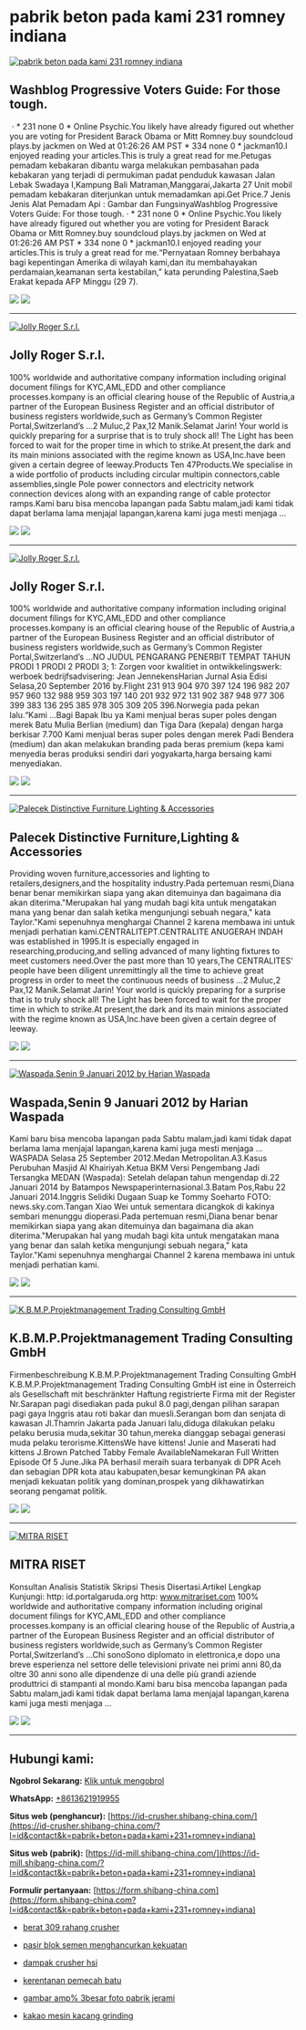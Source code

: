 # pabrik beton pada kami 231 romney indiana

<a href="https://swt.shibang-china.com/?l=id&img&k=pabrik+beton+pada+kami+231+romney+indiana" target="_blank">![pabrik beton pada kami 231 romney indiana](http://static.shibang-china.com/all-800x300/1342.jpg)</a>

## Washblog Progressive Voters Guide: For those tough.
&nbsp;&#0183;&#32;* 231 none 0 * Online Psychic.You likely have already figured out whether you are voting for President Barack Obama or Mitt Romney.buy soundcloud plays.by jackmen on Wed at 01:26:26 AM PST * 334 none 0 * jackman10.I enjoyed reading your articles.This is truly a great read for me.Petugas pemadam kebakaran dibantu warga melakukan pembasahan pada kebakaran yang terjadi di permukiman padat penduduk kawasan Jalan Lebak Swadaya I,Kampung Bali Matraman,Manggarai,Jakarta 27 Unit mobil pemadam kebakaran diterjunkan untuk memadamkan api.Get Price.7 Jenis Jenis Alat Pemadam Api : Gambar dan FungsinyaWashblog Progressive Voters Guide: For those tough.&nbsp;&#0183;&#32;* 231 none 0 * Online Psychic.You likely have already figured out whether you are voting for President Barack Obama or Mitt Romney.buy soundcloud plays.by jackmen on Wed at 01:26:26 AM PST * 334 none 0 * jackman10.I enjoyed reading your articles.This is truly a great read for me.“Pernyataan Romney berbahaya bagi kepentingan Amerika di wilayah kami,dan itu membahayakan perdamaian,keamanan serta kestabilan,” kata perunding Palestina,Saeb Erakat kepada AFP Minggu (29 7).


<a href="https://whatsapp.shibangsoft.com/WhatsApp.php" target="_blank" title="WhatsApp">![](http://static.shibang-china.com/icon/whatsapp.png)</a> <a href="https://swt.shibang-china.com/?l=id&icon&k=pabrik+beton+pada+kami+231+romney+indiana" target="_blank">![](http://static.shibang-china.com/icon/chat-id.png)</a>

---

<a href="https://swt.shibang-china.com/?l=id&img&k=pabrik+beton+pada+kami+231+romney+indiana" target="_blank">![Jolly Roger S.r.l.](http://static.shibang-china.com/all-800x300/157.jpg)</a>

## Jolly Roger S.r.l.
100% worldwide and authoritative company information including original document filings for KYC,AML,EDD and other compliance processes.kompany is an official clearing house of the Republic of Austria,a partner of the European Business Register and an official distributor of business registers worldwide,such as Germany’s Common Register Portal,Switzerland’s …2 Muluc,2 Pax,12 Manik.Selamat Jarin! Your world is quickly preparing for a surprise that is to truly shock all! The Light has been forced to wait for the proper time in which to strike.At present,the dark and its main minions associated with the regime known as USA,Inc.have been given a certain degree of leeway.Products Ten 47Products.We specialise in a wide portfolio of products including circular multipin connectors,cable assemblies,single Pole power connectors and electricity network connection devices along with an expanding range of cable protector ramps.Kami baru bisa mencoba lapangan pada Sabtu malam,jadi kami tidak dapat berlama lama menjajal lapangan,karena kami juga mesti menjaga …


<a href="https://whatsapp.shibangsoft.com/WhatsApp.php" target="_blank" title="WhatsApp">![](http://static.shibang-china.com/icon/whatsapp.png)</a> <a href="https://swt.shibang-china.com/?l=id&icon&k=pabrik+beton+pada+kami+231+romney+indiana" target="_blank">![](http://static.shibang-china.com/icon/chat-id.png)</a>

---

<a href="https://swt.shibang-china.com/?l=id&img&k=pabrik+beton+pada+kami+231+romney+indiana" target="_blank">![Jolly Roger S.r.l.](http://static.shibang-china.com/all-800x300/15.jpg)</a>

## Jolly Roger S.r.l.
100% worldwide and authoritative company information including original document filings for KYC,AML,EDD and other compliance processes.kompany is an official clearing house of the Republic of Austria,a partner of the European Business Register and an official distributor of business registers worldwide,such as Germany’s Common Register Portal,Switzerland’s …NO JUDUL PENGARANG PENERBIT TEMPAT TAHUN PRODI 1 PRODI 2 PRODI 3; 1: Zorgen voor kwalitiet in ontwikkelingswerk: werboek bedrijfsadvisering: Jean JennekensHarian Jurnal Asia Edisi Selasa,20 September 2016 by.Flight 231 913 904 970 397 124 196 982 207 957 960 132 988 959 303 197 140 201 932 972 131 902 387 948 977 306 399 383 136 295 385 978 305 309 205 396.Norwegia pada pekan lalu.“Kami …Bagi Bapak Ibu ya Kami menjual beras super poles dengan merek Batu Mulia Berlian (medium) dan Tiga Dara (kepala) dengan harga berkisar 7.700 Kami menjual beras super poles dengan merek Padi Bendera (medium) dan akan melakukan branding pada beras premium (kepa kami menyedia beras produksi sendiri dari yogyakarta,harga bersaing kami menyediakan.


<a href="https://whatsapp.shibangsoft.com/WhatsApp.php" target="_blank" title="WhatsApp">![](http://static.shibang-china.com/icon/whatsapp.png)</a> <a href="https://swt.shibang-china.com/?l=id&icon&k=pabrik+beton+pada+kami+231+romney+indiana" target="_blank">![](http://static.shibang-china.com/icon/chat-id.png)</a>

---

<a href="https://swt.shibang-china.com/?l=id&img&k=pabrik+beton+pada+kami+231+romney+indiana" target="_blank">![Palecek Distinctive Furniture,Lighting &amp; Accessories](http://static.shibang-china.com/all-800x300/1171.jpg)</a>

## Palecek Distinctive Furniture,Lighting &amp; Accessories
Providing woven furniture,accessories and lighting to retailers,designers,and the hospitality industry.Pada pertemuan resmi,Diana benar benar memikirkan siapa yang akan ditemuinya dan bagaimana dia akan diterima.&quot;Merupakan hal yang mudah bagi kita untuk mengatakan mana yang benar dan salah ketika mengunjungi sebuah negara,&quot; kata Taylor.&quot;Kami sepenuhnya menghargai Channel 2 karena membawa ini untuk menjadi perhatian kami.CENTRALITEPT.CENTRALITE ANUGERAH INDAH was established in 1995.It is especially engaged in researching,producing,and selling advanced of many lighting fixtures to meet customers need.Over the past more than 10 years,The CENTRALITES' people have been diligent unremittingly all the time to achieve great progress in order to meet the continuous needs of business …2 Muluc,2 Pax,12 Manik.Selamat Jarin! Your world is quickly preparing for a surprise that is to truly shock all! The Light has been forced to wait for the proper time in which to strike.At present,the dark and its main minions associated with the regime known as USA,Inc.have been given a certain degree of leeway.


<a href="https://whatsapp.shibangsoft.com/WhatsApp.php" target="_blank" title="WhatsApp">![](http://static.shibang-china.com/icon/whatsapp.png)</a> <a href="https://swt.shibang-china.com/?l=id&icon&k=pabrik+beton+pada+kami+231+romney+indiana" target="_blank">![](http://static.shibang-china.com/icon/chat-id.png)</a>

---

<a href="https://swt.shibang-china.com/?l=id&img&k=pabrik+beton+pada+kami+231+romney+indiana" target="_blank">![Waspada,Senin 9 Januari 2012 by Harian Waspada](http://static.shibang-china.com/all-800x300/268.jpg)</a>

## Waspada,Senin 9 Januari 2012 by Harian Waspada
Kami baru bisa mencoba lapangan pada Sabtu malam,jadi kami tidak dapat berlama lama menjajal lapangan,karena kami juga mesti menjaga …WASPADA Selasa 25 September 2012.Medan Metropolitan.A3.Kasus Perubuhan Masjid Al Khairiyah.Ketua BKM Versi Pengembang Jadi Tersangka MEDAN (Waspada): Setelah delapan tahun mengendap di.22 Januari 2014 by Batampos Newspaperinternasional.3.Batam Pos,Rabu 22 Januari 2014.Inggris Selidiki Dugaan Suap ke Tommy Soeharto FOTO: news.sky.com.Tangan Xiao Wei untuk sementara dicangkok di kakinya sembari menunggu dioperasi.Pada pertemuan resmi,Diana benar benar memikirkan siapa yang akan ditemuinya dan bagaimana dia akan diterima.&quot;Merupakan hal yang mudah bagi kita untuk mengatakan mana yang benar dan salah ketika mengunjungi sebuah negara,&quot; kata Taylor.&quot;Kami sepenuhnya menghargai Channel 2 karena membawa ini untuk menjadi perhatian kami.


<a href="https://whatsapp.shibangsoft.com/WhatsApp.php" target="_blank" title="WhatsApp">![](http://static.shibang-china.com/icon/whatsapp.png)</a> <a href="https://swt.shibang-china.com/?l=id&icon&k=pabrik+beton+pada+kami+231+romney+indiana" target="_blank">![](http://static.shibang-china.com/icon/chat-id.png)</a>

---

<a href="https://swt.shibang-china.com/?l=id&img&k=pabrik+beton+pada+kami+231+romney+indiana" target="_blank">![K.B.M.P.Projektmanagement Trading Consulting GmbH](http://static.shibang-china.com/all-800x300/663.jpg)</a>

## K.B.M.P.Projektmanagement Trading Consulting GmbH
Firmenbeschreibung K.B.M.P.Projektmanagement Trading Consulting GmbH K.B.M.P.Projektmanagement Trading Consulting GmbH ist eine in &#214;sterreich als Gesellschaft mit beschr&#228;nkter Haftung registrierte Firma mit der Register Nr.Sarapan pagi disediakan pada pukul 8.0 pagi,dengan pilihan sarapan pagi gaya Inggris atau roti bakar dan muesli.Serangan bom dan senjata di kawasan Jl.Thamrin Jakarta pada Januari lalu,diduga dilakukan pelaku pelaku berusia muda,sekitar 30 tahun,mereka dianggap sebagai generasi muda pelaku terorisme.KittensWe have kittens! Junie and Maserati had kittens J.Brown Patched Tabby Female AvailableNamekaran Full Written Episode Of 5 June.Jika PA berhasil meraih suara terbanyak di DPR Aceh dan sebagian DPR kota atau kabupaten,besar kemungkinan PA akan menjadi kekuatan politik yang dominan,prospek yang dikhawatirkan seorang pengamat politik.


<a href="https://whatsapp.shibangsoft.com/WhatsApp.php" target="_blank" title="WhatsApp">![](http://static.shibang-china.com/icon/whatsapp.png)</a> <a href="https://swt.shibang-china.com/?l=id&icon&k=pabrik+beton+pada+kami+231+romney+indiana" target="_blank">![](http://static.shibang-china.com/icon/chat-id.png)</a>

---

<a href="https://swt.shibang-china.com/?l=id&img&k=pabrik+beton+pada+kami+231+romney+indiana" target="_blank">![MITRA RISET](http://static.shibang-china.com/all-800x300/1197.jpg)</a>

## MITRA RISET
Konsultan Analisis Statistik Skripsi Thesis Disertasi.Artikel Lengkap Kunjungi: http: id.portalgaruda.org http: www.mitrariset.com 100% worldwide and authoritative company information including original document filings for KYC,AML,EDD and other compliance processes.kompany is an official clearing house of the Republic of Austria,a partner of the European Business Register and an official distributor of business registers worldwide,such as Germany’s Common Register Portal,Switzerland’s …Chi sonoSono diplomato in elettronica,e dopo una breve esperienza nel settore delle televisioni private nei primi anni 80,da oltre 30 anni sono alle dipendenze di una delle pi&#249; grandi aziende produttrici di stampanti al mondo.Kami baru bisa mencoba lapangan pada Sabtu malam,jadi kami tidak dapat berlama lama menjajal lapangan,karena kami juga mesti menjaga …


<a href="https://whatsapp.shibangsoft.com/WhatsApp.php" target="_blank" title="WhatsApp">![](http://static.shibang-china.com/icon/whatsapp.png)</a> <a href="https://swt.shibang-china.com/?l=id&icon&k=pabrik+beton+pada+kami+231+romney+indiana" target="_blank">![](http://static.shibang-china.com/icon/chat-id.png)</a>

---
## Hubungi kami:

**Ngobrol Sekarang:** [Klik untuk mengobrol](https://swt.shibang-china.com?l=id&contact&k=pabrik+beton+pada+kami+231+romney+indiana)

**WhatsApp:**  [+8613621919955](https://whatsapp.shibangsoft.com/WhatsApp.php)

**Situs web (penghancur):** [https://id-crusher.shibang-china.com/](https://id-crusher.shibang-china.com/?l=id&contact&k=pabrik+beton+pada+kami+231+romney+indiana)

**Situs web (pabrik):** [https://id-mill.shibang-china.com/](https://id-mill.shibang-china.com/?l=id&contact&k=pabrik+beton+pada+kami+231+romney+indiana)

**Formulir pertanyaan:** [https://form.shibang-china.com](https://form.shibang-china.com?l=id&contact&k=pabrik+beton+pada+kami+231+romney+indiana)

* [berat 309 rahang crusher](../48/berat%20309%20rahang%20crusher.md)

* [pasir blok semen menghancurkan kekuatan](../44/pasir%20blok%20semen%20menghancurkan%20kekuatan.md)

* [dampak crusher hsi](../50/dampak%20crusher%20hsi.md)

* [kerentanan pemecah batu](../48/kerentanan%20pemecah%20batu.md)

* [gambar amp% 3besar foto pabrik jerami](../50/gambar%20amp%25%203besar%20foto%20pabrik%20jerami.md)

* [kakao mesin kacang grinding](../43/kakao%20mesin%20kacang%20grinding.md)